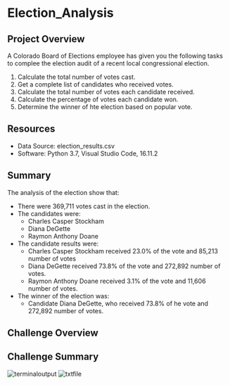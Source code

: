 # Election_Analysis
## Project Overview
A Colorado Board of Elections employee has given you the following tasks to complee the election audit of a recent local congressional election.

1. Calculate the total number of votes cast.
2. Get a complete list of candidates who received votes.
3. Calculate the total number of votes each candidate received.
4. Calculate the percentage of votes each candidate won.
5. Determine the winner of hte election based on popular vote.

## Resources
- Data Source: election_results.csv
- Software: Python 3.7, Visual Studio Code, 16.11.2

## Summary
The analysis of the election show that:
- There were 369,711 votes cast in the election.
- The candidates were:
  - Charles Casper Stockham
  - Diana DeGette
  - Raymon Anthony Doane
- The candidate results were:
  - Charles Casper Stockham received 23.0% of the vote and 85,213 number of votes
  - Diana DeGette received 73.8% of the vote and 272,892 number of votes.
  - Raymon Anthony Doane received 3.1% of the vote and 11,606 number of votes.
- The winner of the election was:
  - Candidate Diana DeGette, who received 73.8% of he vote and 272,892 number of votes.

## Challenge Overview

## Challenge Summary
![terminaloutput](https://user-images.githubusercontent.com/88443672/132582325-c0db3d9f-ce84-4bba-93f1-5b69d497050e.png)
![txtfile](https://user-images.githubusercontent.com/88443672/132582338-9a0e79c6-8a59-4eb9-aa29-cc26f0f7a1d1.png)

